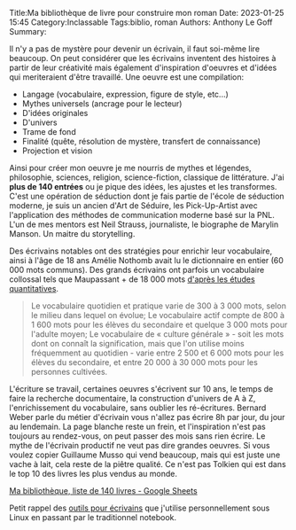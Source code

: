 Title:Ma bibliothèque de livre pour construire mon roman
Date: 2023-01-25 15:45
Category:Inclassable
Tags:biblio, roman
Authors: Anthony Le Goff
Summary:

Il n'y a pas de mystère pour devenir un écrivain, il faut soi-même lire beaucoup. On peut considérer que les écrivains inventent des histoires à partir de leur créativité mais également d'inspiration d'oeuvres et d'idées qui meriteraient d'être travaillé. Une oeuvre est une compilation:

* Langage (vocabulaire, expression, figure de style, etc...)
* Mythes universels (ancrage pour le lecteur)
* D'idées originales
* D'univers
* Trame de fond
* Finalité (quête, résolution de mystère, transfert de connaissance)
* Projection et vision

Ainsi pour créer mon oeuvre je me nourris de mythes et légendes, philosophie, sciences, religion, science-fiction, classique de littérature. J'ai **plus de 140 entrées** ou je pique des idées, les ajustes et les transformes. C'est une opération de séduction dont je fais partie de l'école de séduction moderne, je suis un ancien d'Art de Séduire, les Pick-Up-Artist avec l'application des méthodes de communication moderne basé sur la PNL. L'un de mes mentors est Neil Strauss, journaliste, le biographe de Marylin Manson. Un maitre du storytelling.

Des écrivains notables ont des stratégies pour enrichir leur vocabulaire, ainsi à l'âge de 18 ans Amélie Nothomb avait lu le dictionnaire en entier (60 000 mots communs). Des grands écrivains ont parfois un vocabulaire collossal tels que Maupassant + de 18 000 mots [d'après les études quantitatives](http://maupassant.free.fr/travaux/frequences/vocabulaire.html).

> Le vocabulaire quotidien et pratique varie de 300 à 3 000 mots, selon le milieu dans lequel on évolue;
Le vocabulaire actif compte de 800 à 1 600 mots pour les élèves du secondaire et quelque 3 000 mots pour l'adulte moyen;
Le vocabulaire de « culture générale » - soit les mots dont on connaît la signification, mais que l'on utilise moins fréquemment au quotidien - varie entre 2 500 et 6 000 mots pour les élèves du secondaire, et entre 20 000 à 30 000 mots pour les personnes cultivées.

L'écriture se travail, certaines oeuvres s'écrivent sur 10 ans, le temps de faire la recherche documentaire, la construction d'univers de A à Z, l'enrichissement du vocabulaire, sans oublier les ré-écritures. Bernard Weber parle du métier d'écrivain vous n'allez pas écrire 8h par jour, du jour au lendemain. La page blanche reste un frein, et l'inspiration n'est pas toujours au rendez-vous, on peut passer des mois sans rien écrire. Le mythe de l'écrivain productif ne veut pas dire grandes oeuvres. Si vous voulez copier Guillaume Musso qui vend beaucoup, mais qui est juste une vache à lait, cela reste de la piêtre qualité. Ce n'est pas Tolkien qui est dans le top 10 des livres les plus vendus au monde.

[Ma bibliothèque, liste de 140 livres - Google Sheets](https://docs.google.com/spreadsheets/d/1Pw7ypsafNqJR26hRMO40HIV1_RhxMxy-rkYTIs2UCao/edit?usp=sharing)

Petit rappel des [outils pour écrivains](https://legoffant.github.io/outils-pour-ecrivain.html) que j'utilise personnellement sous Linux en passant par le traditionnel notebook.